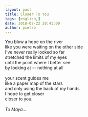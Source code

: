 ```yaml
---
layout: post
title: Closer To You
tags: [english,]
date: 2018-02-22 20:41:00
author: pietro
---
```

You blow a hope on the river<br/>like you were waiting on the other side<br/>I've never really looked so far<br/>stretched the limits of my eyes<br/>until the point where I better see<br/>by looking at -- nothing at all<br/><br/>your scent guides me<br/>like a paper map of the stars<br/>and only using the back of my hands<br/>I hope to get closer<br/>closer to you.<br/><br/><i>To Maya...</i>
